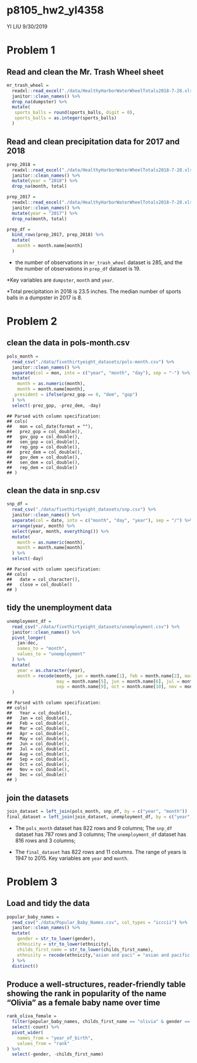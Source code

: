 p8105\_hw2\_yl4358
================
YI LIU
9/30/2019

# Problem 1

## Read and clean the Mr. Trash Wheel sheet

``` r
mr_trash_wheel = 
  readxl::read_excel("./data/HealthyHarborWaterWheelTotals2018-7-28.xlsx", sheet = "Mr. Trash Wheel", range = "A2:N338") %>% 
  janitor::clean_names() %>% 
  drop_na(dumpster) %>%
  mutate(
   sports_balls = round(sports_balls, digit = 0),
   sports_balls = as.integer(sports_balls)
  ) 
```

## Read and clean precipitation data for 2017 and 2018

``` r
prep_2018 = 
  readxl::read_excel("./data/HealthyHarborWaterWheelTotals2018-7-28.xlsx", sheet = "2018 Precipitation", range = "A2:B15") %>%
  janitor::clean_names() %>% 
  mutate(year = "2018") %>% 
  drop_na(month, total)

prep_2017 = 
  readxl::read_excel("./data/HealthyHarborWaterWheelTotals2018-7-28.xlsx", sheet = "2017 Precipitation", range = "A2:B15") %>%
  janitor::clean_names() %>% 
  mutate(year = "2017") %>% 
  drop_na(month, total)

prep_df = 
  bind_rows(prep_2017, prep_2018) %>% 
  mutate(
    month = month.name[month]
  ) 
```

  - the number of observations in `mr_trash_wheel` dataset is 285, and
    the the number of observations in `prep_df` dataset is 19.

\*Key variables are `dumpster`, `month` and `year`.

\*Total precipitation in 2018 is 23.5 inches. The median number of
sports balls in a dumpster in 2017 is 8.

# Problem 2

## clean the data in pols-month.csv

``` r
pols_month = 
  read_csv("./data/fivethirtyeight_datasets/pols-month.csv") %>% 
  janitor::clean_names() %>%
  separate(col = mon, into = c("year", "month", "day"), sep = "-") %>% 
  mutate(
    month = as.numeric(month),
    month = month.name[month],
   president = ifelse(prez_gop == 0, "dem", "gop")
  ) %>% 
  select(-prez_gop, -prez_dem, -day) 
```

    ## Parsed with column specification:
    ## cols(
    ##   mon = col_date(format = ""),
    ##   prez_gop = col_double(),
    ##   gov_gop = col_double(),
    ##   sen_gop = col_double(),
    ##   rep_gop = col_double(),
    ##   prez_dem = col_double(),
    ##   gov_dem = col_double(),
    ##   sen_dem = col_double(),
    ##   rep_dem = col_double()
    ## )

## clean the data in snp.csv

``` r
snp_df = 
  read_csv("./data/fivethirtyeight_datasets/snp.csv") %>% 
  janitor::clean_names() %>%
  separate(col = date, into = c("month", "day", "year"), sep = "/") %>% 
  arrange(year, month) %>% 
  select(year, month, everything()) %>% 
  mutate(
    month = as.numeric(month),
    month = month.name[month]
  ) %>% 
  select(-day)
```

    ## Parsed with column specification:
    ## cols(
    ##   date = col_character(),
    ##   close = col_double()
    ## )

## tidy the unemployment data

``` r
unemployment_df = 
  read_csv("./data/fivethirtyeight_datasets/unemployment.csv") %>% 
  janitor::clean_names() %>%
  pivot_longer(
    jan:dec,
    names_to = "month",
    values_to = "unemployment"
  ) %>% 
  mutate(
    year = as.character(year),
    month = recode(month, jan = month.name[1], feb = month.name[2], mar = month.name[3], apr = month.name[4],
                   may = month.name[5], jun = month.name[6], jul = month.name[7], aug = month.name[8], 
                   sep = month.name[9], oct = month.name[10], nov = month.name[11], dec = month.name[12])
  )
```

    ## Parsed with column specification:
    ## cols(
    ##   Year = col_double(),
    ##   Jan = col_double(),
    ##   Feb = col_double(),
    ##   Mar = col_double(),
    ##   Apr = col_double(),
    ##   May = col_double(),
    ##   Jun = col_double(),
    ##   Jul = col_double(),
    ##   Aug = col_double(),
    ##   Sep = col_double(),
    ##   Oct = col_double(),
    ##   Nov = col_double(),
    ##   Dec = col_double()
    ## )

## join the datasets

``` r
join_dataset = left_join(pols_month, snp_df, by = c("year", "month"))
final_dataset = left_join(join_dataset, unemployment_df, by = c("year", "month"))
```

  - The `pols_month` dataset has 822 rows and 9 columns; The `snp_df`
    dataset has 787 rows and 3 columns; The `unemployment_df` dataset
    has 816 rows and 3 columns;

  - The `final_dataset` has 822 rows and 11 columns. The range of years
    is 1947 to 2015. Key variables are `year` and `month`.

# Problem 3

## Load and tidy the data

``` r
popular_baby_names = 
  read_csv("./data/Popular_Baby_Names.csv", col_types = "icccii") %>% 
  janitor::clean_names() %>% 
  mutate(
    gender = str_to_lower(gender),
    ethnicity = str_to_lower(ethnicity),
    childs_first_name = str_to_lower(childs_first_name),
    ethnicity = recode(ethnicity,"asian and paci" = "asian and pacific islander", "black non hisp" = "black non hispanic", "white non hisp" = "white non hispanic", "hisp" = "hispanic" )
  ) %>% 
  distinct()
```

## Produce a well-structures, reader-friendly table showing the rank in popularity of the name “Olivia” as a female baby name over time

``` r
rank_oliva_female = 
  filter(popular_baby_names, childs_first_name == "olivia" & gender == "female") %>% 
  select(-count) %>% 
  pivot_wider(
    names_from = "year_of_birth",
    values_from = "rank"
) %>% 
  select(-gender, -childs_first_name)
```
